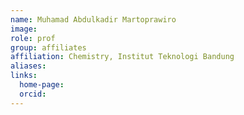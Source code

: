 ```yaml
---
name: Muhamad Abdulkadir Martoprawiro
image: 
role: prof
group: affiliates
affiliation: Chemistry, Institut Teknologi Bandung
aliases:
links:
  home-page: 
  orcid:
---
```


